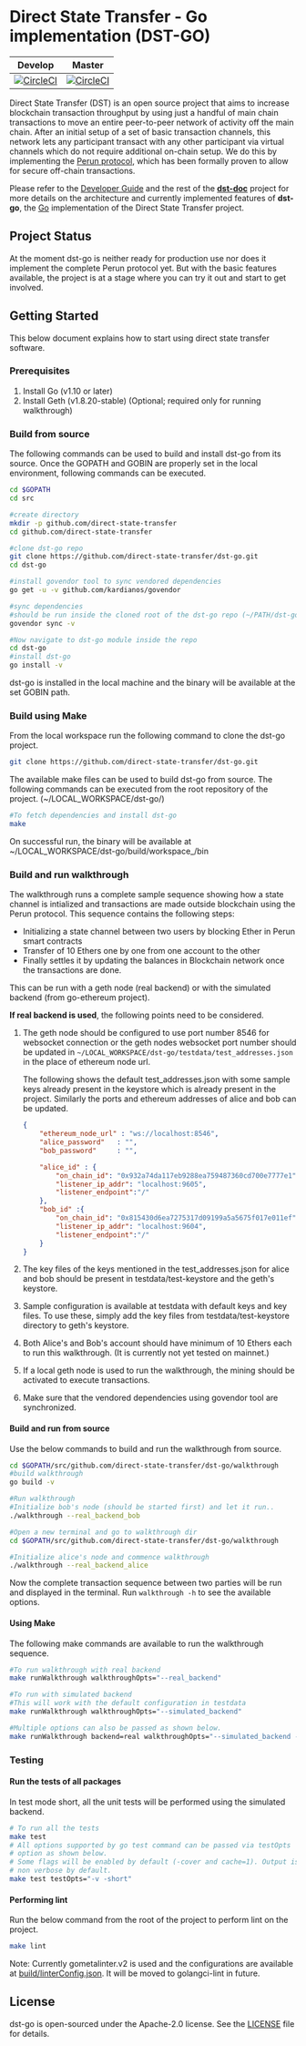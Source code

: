 # Direct State Transfer - Go implementation (DST-GO)

| Develop | Master |
| :----: | :-----: |
| [![CircleCI](https://circleci.com/gh/direct-state-transfer/dst-go/tree/develop.svg?style=shield)](https://circleci.com/gh/direct-state-transfer/dst-go/tree/develop) | [![CircleCI](https://circleci.com/gh/direct-state-transfer/dst-go/tree/master.svg?style=shield)](https://circleci.com/gh/direct-state-transfer/dst-go/tree/master) |

Direct State Transfer (DST) is an open source project that aims to
increase blockchain transaction throughput by using just a handful of
main chain transactions to move an entire peer-to-peer network of
activity off the main chain.  After an initial setup of a set of basic
transaction channels, this network lets any participant transact with
any other participant via virtual channels which do not require
additional on-chain setup.  We do this by implementing the [Perun
protocol](https://perun.network/), which has been formally proven to
allow for secure off-chain transactions.

Please refer to the [Developer
Guide](https://github.com/direct-state-transfer/dst-doc/blob/master/source/developer_guide.rst)
and the rest of the
**[dst-doc](https://github.com/direct-state-transfer/dst-doc)** project
for more details on the architecture and currently implemented features
of **dst-go**, the [Go](https://golang.org/) implementation of the
Direct State Transfer project.

## Project Status

At the moment dst-go is neither ready for production use nor does it
implement the complete Perun protocol yet. But with the basic features
available, the project is at a stage where you can try it out and start
to get involved.

## Getting Started

This below document explains how to start using direct state transfer software.

### Prerequisites

1. Install Go (v1.10 or later)
2. Install Geth (v1.8.20-stable) (Optional; required only for running walkthrough)

### Build from source

The following commands can be used to build and install dst-go from its source.
Once the GOPATH and GOBIN are properly set in the local environment, following commands can be executed.

```bash
cd $GOPATH
cd src

#create directory
mkdir -p github.com/direct-state-transfer
cd github.com/direct-state-transfer

#clone dst-go repo
git clone https://github.com/direct-state-transfer/dst-go.git
cd dst-go

#install govendor tool to sync vendored dependencies
go get -u -v github.com/kardianos/govendor

#sync dependencies
#should be run inside the cloned root of the dst-go repo (~/PATH/dst-go)
govendor sync -v

#Now navigate to dst-go module inside the repo
cd dst-go
#install dst-go
go install -v
```

dst-go is installed in the local machine and the binary will be available at the set GOBIN path.

### Build using Make

From the local workspace run the following command to clone the dst-go project.

```bash
git clone https://github.com/direct-state-transfer/dst-go.git
```

The available make files can be used to build dst-go from source.
The following commands can be executed from the root repository of the project.
(~/LOCAL_WORKSPACE/dst-go/)

```bash
#To fetch dependencies and install dst-go
make
```

On successful run, the binary will be available at ~/LOCAL_WORKSPACE/dst-go/build/workspace_/bin

### Build and run walkthrough

The walkthrough runs a complete sample sequence showing how a state channel is intialized and transactions are made outside blockchain using the Perun protocol.
This sequence contains the following steps:

* Initializing a state channel between two users by blocking Ether in Perun smart contracts
* Transfer of 10 Ethers one by one from one account to the other
* Finally settles it by updating the balances in Blockchain network once the transactions are done.

This can be run with a geth node (real backend) or with the simulated backend (from go-ethereum project).

**If real backend is used**, the following points need to be considered.

1. The geth node should be configured to use port number 8546 for
   websocket connection or the geth nodes websocket port number should
   be updated in `~/LOCAL_WORKSPACE/dst-go/testdata/test_addresses.json`
   in the place of ethereum node url.

    The following shows the default test_addresses.json with some sample keys already present in the keystore which is already present in the project. Similarly the ports and ethereum addresses of alice and bob can be updated.

    ```json
    {
        "ethereum_node_url" : "ws://localhost:8546",
        "alice_password"   : "",
        "bob_password"     : "",

        "alice_id" : {
            "on_chain_id": "0x932a74da117eb9288ea759487360cd700e7777e1",
            "listener_ip_addr": "localhost:9605",
            "listener_endpoint":"/"
        },
        "bob_id" :{
            "on_chain_id": "0x815430d6ea7275317d09199a5a5675f017e011ef",
            "listener_ip_addr": "localhost:9604",
            "listener_endpoint":"/"
        }
    }
    ```

2. The key files of the keys mentioned in the test_addresses.json for alice and bob should be present in testdata/test-keystore and the geth's keystore.
3. Sample configuration is available at testdata with default keys and key files. To use these, simply add the key files from testdata/test-keystore directory to geth's keystore.
4. Both Alice's and Bob's account should have minimum of 10 Ethers each to run this walkthrough. (It is currently not yet tested on mainnet.)
5. If a local geth node is used to run the walkthrough, the mining should be activated to execute transactions.
6. Make sure that the vendored dependencies using govendor tool are synchronized.

#### Build and run from source

Use the below commands to build and run the walkthrough from source.

```bash
cd $GOPATH/src/github.com/direct-state-transfer/dst-go/walkthrough
#build walkthrough
go build -v

#Run walkthrough
#Initialize bob's node (should be started first) and let it run..
./walkthrough --real_backend_bob

#Open a new terminal and go to walkthrough dir
cd $GOPATH/src/github.com/direct-state-transfer/dst-go/walkthrough

#Initialize alice's node and commence walkthrough
./walkthrough --real_backend_alice
```

Now the complete transaction sequence between two parties will be run and displayed in the terminal. Run `walkthrough -h` to see the available options.

#### Using Make

The following make commands are available to run the walkthrough sequence.

```bash
#To run walkthrough with real backend
make runWalkthrough walkthroughOpts="--real_backend"

#To run with simulated backend
#This will work with the default configuration in testdata
make runWalkthrough walkthroughOpts="--simulated_backend"

#Multiple options can also be passed as shown below.
make runWalkthrough backend=real walkthroughOpts="--simulated_backend --dispute --ch_message_print"
```

### Testing

#### Run the tests of all packages

In test mode short, all the unit tests will be performed using the simulated backend.

```bash
# To run all the tests
make test
# All options supported by go test command can be passed via testOpts
# option as shown below.
# Some flags will be enabled by default (-cover and cache=1). Output is
# non verbose by default.
make test testOpts="-v -short"
```

#### Performing lint

Run the below command from the root of the project to perform lint on the project.

```bash
make lint
```

Note: Currently gometalinter.v2 is used and the configurations are
available at [build/linterConfig.json](build/linterConfig.json). It will
be moved to golangci-lint in future.

## License

dst-go is open-sourced under the Apache-2.0 license. See the
[LICENSE](LICENSE) file for details.

